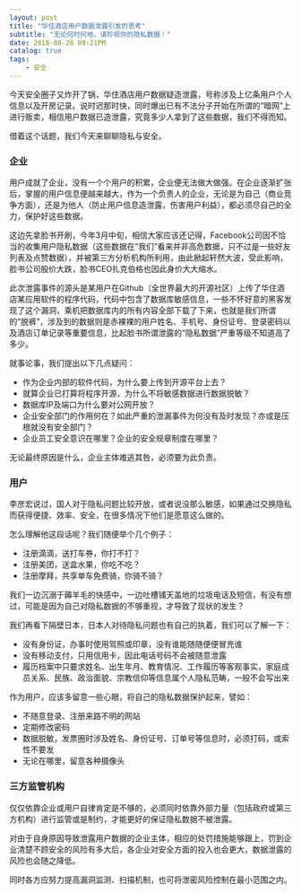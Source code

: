 ```yaml
---
layout: post
title: "华住酒店用户数据泄露引发的思考"
subtitle: "无论何时何地，请珍视你的隐私数据！"
date: 2018-08-28 09:21PM
catalog: true
tags:
    - 安全
---
```


今天安全圈子又炸开了锅，华住酒店用户数据疑造泄露，号称涉及上亿条用户个人信息以及开房记录。说时迟那时快，同时爆出已有不法分子开始在所谓的“暗网”上进行贩卖，相信用户数据已造泄露，究竟多少人拿到了这些数据，我们不得而知。

借着这个话题，我们今天来聊聊隐私与安全。

### 企业

用户成就了企业，没有一个个用户的积累，企业便无法做大做强。在企业逐渐扩张后，掌握的用户信息便越来越大，作为一个负责人的企业，无论是为自己（商业竞争方面），还是为他人（防止用户信息造泄露，伤害用户利益），都必须尽自己的全力，保护好这些数据。

这边先拿脸书开刷，今年3月中旬，相信大家应该还记得，Facebook公司因不恰当的收集用户隐私数据（这些数据在“我们”看来并非高危数据，只不过是一些好友列表及点赞数据），并被第三方分析机构所利用，由此掀起轩然大波，受此影响，脸书公司股价大跌，脸书CEO扎克伯格也因此身价大大缩水。

此次泄露事件的源头是某用户在Github（全世界最大的开源社区）上传了华住酒店某应用软件的程序代码，代码中包含了数据库敏感信息，一些不怀好意的黑客发现了这个漏洞，乘机把数据库内的所有内容全部下载了下来，也就是我们所谓的“脱裤”，涉及到的数据则是赤裸裸的用户姓名、手机号、身份证号、登录密码以及酒店订单记录等重要信息，比起脸书所谓泄露的“隐私数据”严重等级不知道高了多少。

就事论事，我们提出以下几点疑问：
- 作为企业内部的软件代码，为什么要上传到开源平台上去？
- 就算企业已打算将程序开源，为什么不将敏感数据进行数据脱敏？
- 数据库IP及端口为什么要对公网开放？
- 企业安全部门的作用何在？如此严重的泄漏事件为何没有及时发现？亦或是压根就没有安全部门？
- 企业员工安全意识在哪里？企业的安全规章制度在哪里？

无论最终原因是什么，企业主体难逃其咎，必须要为此负责。

### 用户

李彦宏说过，国人对于隐私问题比较开放，或者说没那么敏感，如果通过交换隐私而获得便捷、效率、安全，在很多情况下他们是愿意这么做的。

怎么理解他这段话呢？我们随便举个几个例子：
- 注册滴滴，送打车券，你打不打？
- 注册美团，送盒水果，你吃不吃？
- 注册摩拜，共享单车免费骑，你骑不骑？

我们一边沉溺于薅羊毛的快感中，一边吐槽铺天盖地的垃圾电话及短信，有没有想过，可能是因为自己对隐私数据的不够重视，才导致了现状的发生？

我们再看下隔壁日本，日本人对待隐私问题也有自己的执着，我们可以了解一下：
- 没有身份证，办事时使用驾照或印章，没有谁能随随便便冒充谁
- 没有移动支付，只用信用卡，因此电话号码不会被随意泄露
- 履历档案中只要求姓名、出生年月、教育情况、工作履历等客观事实，家庭成员关系、民族、政治面貌、宗教信仰等信息属个人隐私范畴，一般不会写出来

作为用户，应该多留意一些心眼，将自己的隐私数据保护起来，譬如：
- 不随意登录、注册来路不明的网站
- 定期修改密码
- 数据脱敏，发票圈时涉及姓名、身份证号、订单号等信息时，必须打码，或索性不要发
- 无论在哪里，留意各种摄像头

### 三方监管机构

仅仅依靠企业或用户自律肯定是不够的，必须同时依靠外部力量（包括政府或第三方机构）进行监管或是制约，才能更好的保证隐私数据不被泄露。

对由于自身原因导致泄露用户数据的企业主体，相应的处罚措施能够跟上，罚到企业清楚不顾安全的风险有多大后，各企业对安全方面的投入也会更大，数据泄露的风险也会随之降低。

同时各方应努力提高漏洞监测、扫描机制，也可将泄密风险控制在最小范围之内。